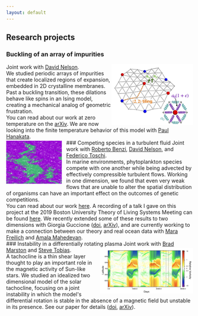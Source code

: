 ```yaml
---
layout: default
---
```

## Research projects
### Buckling of an array of impurities
<img src="./assets/img/fig1.jpg" alt="Zigzag pattern impurity buckling" align="right"  width="220"/>
Joint work with <a href="https://www.physics.harvard.edu/people/facpages/nelson" target="_blank">David Nelson</a>.<br>We studied periodic arrays of impurities that create localized regions of expansion, embedded in 2D crystalline membranes. Past a buckling transition, these dilations behave like spins in an Ising model, creating a mechanical analog of geometric frustration.<br>
You can read about our work at zero temperature on the <a href="https://arxiv.org/abs/2002.12302" target="_blank">arXiv</a>. We are now looking into the finite temperature behavior of this model with <a href="https://phanakata.github.io/" target="_blank">Paul Hanakata</a>.  
<br/>
### Competing species in a turbulent fluid
<img src="./assets/img/turbulence.png" alt="Two species competiting in a turbulent fluid" style="float:left;margin: 3px 12px 3px 0px"  width="150"/>
Joint work with <a href="https://scholar.google.com/citations?user=QJeFmVEAAAAJ&hl=en" target="_blank">Roberto Benzi</a>, <a href="https://www.physics.harvard.edu/people/facpages/nelson" target="_blank">David Nelson</a>, and <a href="http://toschi.phys.tue.nl/wordpress/" target="_blank">Federico Toschi</a>.<br>
In marine environments, phytoplankton species compete with one another while being advected by effectively compressible turbulent flows. Working in one dimension, we found that even very weak flows that are unable to alter the spatial distribution of organisms can have an important effect on the outcomes of genetic competitions. <br>
You can read about our work <a href="https://doi.org/10.1073/pnas.1812829116" target="_blank">here</a>. A recording of a talk I gave on this project at the 2019 Boston University Theory of Living Systems Meeting can be found <a href="http://physics.bu.edu/theory-living-systems/meetings/2019.html" target="_blank">here</a>. We recently extended some of these results to two dimensions with Giorgia Guccione (<a href="https://doi.org/10.1103/PhysRevE.100.062105" target="_blank">doi</a>, <a href="https://arxiv.org/abs/1907.09377" target="_blank">arXiv</a>), and are currently working to make a connection between our theory and real ocean data with <a href="https://www.whoi.edu/profile/mfreilich/" target="_blank">Mara Freilich</a> and <a href="https://mahadevan.whoi.edu/" target="_blank">Amala Mahedevan</a>.  
<br/>
### Instability in a differentially rotating plasma 
<img src="./assets/img/tachocline.jpeg" alt="Vorticity timeline showing the joint instability" style="float:right;margin: 3px 0px 0px 0px"  width="250"/>
Joint work with <a href="https://www.brown.edu/Research/bradmarston/Professor_Marston/Welcome.html" target="_blank">Brad Marston</a> and <a href="http://www1.maths.leeds.ac.uk/~smt/" target="_blank">Steve Tobias</a>.<br>A tachocline is a thin shear layer thought to play an important role in the magnetic activity of Sun-like stars. We studied an idealized two dimensional model of the solar tachocline, focusing on a joint instability in which the model's differential rotation is stable in the absence of a magnetic field but unstable in its presence. 
See our paper for details (<a href="https://doi.org/10.1017/S0022377819000060" target="_blank">doi</a>, <a href="https://arxiv.org/abs/1809.00921" target="_blank">arXiv</a>).
